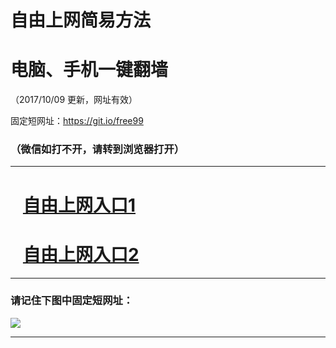 ﻿# 自由上网简易方法

# 电脑、手机一键翻墙

（2017/10/09 更新，网址有效）

固定短网址：https://git.io/free99

### （微信如打不开，请转到浏览器打开）


***





# &nbsp;&nbsp; <a href="http://ft1878824998.fwq-tz-1001.info/fwqtz01.html?t=10090015762 " target="_blank">自由上网入口1</a>
# &nbsp;&nbsp; <a href="http://ft1895832125.fwq-tz-1002.info/fwqtz02.html?t=100900117088 " target="_blank">自由上网入口2</a>
***

### 请记住下图中固定短网址：

<img src="https://s3-us-west-2.amazonaws.com/fwq-1001/yjfq-20170905okok.png" /> 


***

